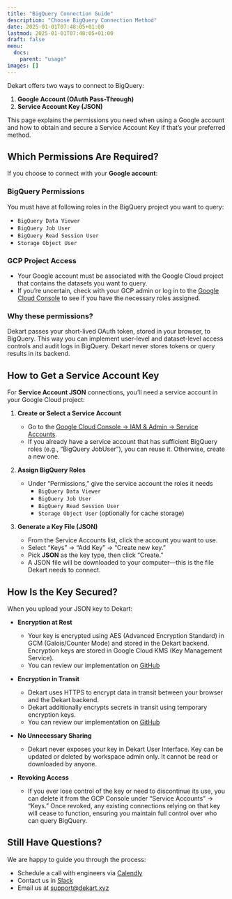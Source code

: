 ```yaml
---
title: "BigQuery Connection Guide"
description: "Choose BigQuery Connection Method"
date: 2025-01-01T07:48:05+01:00
lastmod: 2025-01-01T07:48:05+01:00
draft: false
menu:
  docs:
    parent: "usage"
images: []
---
```


Dekart offers two ways to connect to BigQuery:

1. **Google Account (OAuth Pass-Through)**
2. **Service Account Key (JSON)**

This page explains the permissions you need when using a Google account and how to obtain and secure a Service Account Key if that’s your preferred method.


## Which Permissions Are Required?

If you choose to connect with your **Google account**:

### BigQuery Permissions

You must have at following roles in the BigQuery project you want to query:
 -  `BigQuery Data Viewer`
 -    `BigQuery Job User`
 -    `BigQuery Read Session User`
 -    `Storage Object User`

### GCP Project Access

  - Your Google account must be associated with the Google Cloud project that contains the datasets you want to query.
  - If you’re uncertain, check with your GCP admin or log in to the [Google Cloud Console](https://console.cloud.google.com/) to see if you have the necessary roles assigned.

### Why these permissions?

Dekart passes your short-lived OAuth token, stored in your browser, to BigQuery. This way you can implement user-level and dataset-level access controls and audit logs in BigQuery. Dekart never stores tokens or query results in its backend.



## How to Get a Service Account Key

For **Service Account JSON** connections, you’ll need a service account in your Google Cloud project:

1. **Create or Select a Service Account**
   - Go to the [Google Cloud Console → IAM & Admin → Service Accounts](https://console.cloud.google.com/iam-admin/serviceaccounts).
   - If you already have a service account that has sufficient BigQuery roles (e.g., “BigQuery JobUser”), you can reuse it. Otherwise, create a new one.

2. **Assign BigQuery Roles**
   - Under “Permissions,” give the service account the roles it needs
     - `BigQuery Data Viewer`
     - `BigQuery Job User`
     - `BigQuery Read Session User`
     - `Storage Object User` (optionally for cache storage)


3. **Generate a Key File (JSON)**
   - From the Service Accounts list, click the account you want to use.
   - Select “Keys” → “Add Key” → “Create new key.”
   - Pick **JSON** as the key type, then click “Create.”
   - A JSON file will be downloaded to your computer—this is the file Dekart needs to connect.


## How Is the Key Secured?

When you upload your JSON key to Dekart:

- **Encryption at Rest**
  - Your key is encrypted using AES (Advanced Encryption Standard) in GCM (Galois/Counter Mode) and stored in the Dekart backend. Encryption keys are stored in Google Cloud KMS (Key Management Service).
  - You can review our implementation on [GitHub](https://github.com/dekart-xyz/dekart/blob/main/src/server/secrets/secrets.go)

- **Encryption in Transit**
  - Dekart uses HTTPS to encrypt data in transit between your browser and the Dekart backend.
  - Dekart additionally encrypts secrets in transit using temporary encryption keys.
  - You can review our implementation on [GitHub](https://github.com/dekart-xyz/dekart/blob/b093ff5e5f0a24ae4e13604253dfcc56f2465a0f/src/client/actions/connection.js#L211)
- **No Unnecessary Sharing**
  - Dekart never exposes your key in Dekart User Interface. Key can be updated or deleted by workspace admin only. It cannot be read or downloaded by anyone.

- **Revoking Access**
  - If you ever lose control of the key or need to discontinue its use, you can delete it from the GCP Console under “Service Accounts” → “Keys.” Once revoked, any existing connections relying on that key will cease to function, ensuring you maintain full control over who can query BigQuery.


## Still Have Questions?

We are happy to guide you through the process:

- Schedule a call with engineers via [Calendly](https://calendly.com/vladi-dekart/30min)
- Contact us in [Slack](https://slack.dekart.xyz/)
- Email us at [support@dekart.xyz](mailto:support@dekart.xyz)